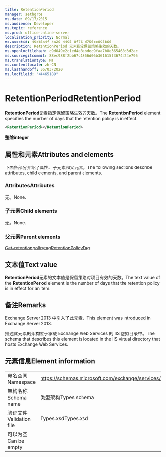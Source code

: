 ```yaml
---
title: RetentionPeriod
manager: sethgros
ms.date: 09/17/2015
ms.audience: Developer
ms.topic: reference
ms.prod: office-online-server
localization_priority: Normal
ms.assetid: 49db6a4f-4a20-4495-8f76-d756cc895b66
description: RetentionPeriod 元素指定保留策略生效的天数。
ms.openlocfilehash: c9d049e2c1ed4e8abdec9faa7b8e365468d3d2ac
ms.sourcegitcommit: 88ec988f2bb67c1866d06b361615f3674a24e795
ms.translationtype: MT
ms.contentlocale: zh-CN
ms.lasthandoff: 06/03/2020
ms.locfileid: "44465189"
---
```

# <a name="retentionperiod"></a><span data-ttu-id="1b1d8-103">RetentionPeriod</span><span class="sxs-lookup"><span data-stu-id="1b1d8-103">RetentionPeriod</span></span>

<span data-ttu-id="1b1d8-104">**RetentionPeriod**元素指定保留策略生效的天数。</span><span class="sxs-lookup"><span data-stu-id="1b1d8-104">The **RetentionPeriod** element specifies the number of days that the retention policy is in effect.</span></span> 
  
```XML
<RetentionPeriod></RetentionPeriod>
```

 <span data-ttu-id="1b1d8-105">**整除**</span><span class="sxs-lookup"><span data-stu-id="1b1d8-105">**integer**</span></span>
## <a name="attributes-and-elements"></a><span data-ttu-id="1b1d8-106">属性和元素</span><span class="sxs-lookup"><span data-stu-id="1b1d8-106">Attributes and elements</span></span>

<span data-ttu-id="1b1d8-107">下面各部分介绍了属性、子元素和父元素。</span><span class="sxs-lookup"><span data-stu-id="1b1d8-107">The following sections describe attributes, child elements, and parent elements.</span></span>
  
### <a name="attributes"></a><span data-ttu-id="1b1d8-108">Attributes</span><span class="sxs-lookup"><span data-stu-id="1b1d8-108">Attributes</span></span>

<span data-ttu-id="1b1d8-109">无。</span><span class="sxs-lookup"><span data-stu-id="1b1d8-109">None.</span></span>
  
### <a name="child-elements"></a><span data-ttu-id="1b1d8-110">子元素</span><span class="sxs-lookup"><span data-stu-id="1b1d8-110">Child elements</span></span>

<span data-ttu-id="1b1d8-111">无。</span><span class="sxs-lookup"><span data-stu-id="1b1d8-111">None.</span></span>
  
### <a name="parent-elements"></a><span data-ttu-id="1b1d8-112">父元素</span><span class="sxs-lookup"><span data-stu-id="1b1d8-112">Parent elements</span></span>

[<span data-ttu-id="1b1d8-113">Get-retentionpolicytag</span><span class="sxs-lookup"><span data-stu-id="1b1d8-113">RetentionPolicyTag</span></span>](retentionpolicytag.md)
  
## <a name="text-value"></a><span data-ttu-id="1b1d8-114">文本值</span><span class="sxs-lookup"><span data-stu-id="1b1d8-114">Text value</span></span>

<span data-ttu-id="1b1d8-115">**RetentionPeriod**元素的文本值是保留策略对项目有效的天数。</span><span class="sxs-lookup"><span data-stu-id="1b1d8-115">The text value of the **RetentionPeriod** element is the number of days that the retention policy is in effect for an item.</span></span> 
  
## <a name="remarks"></a><span data-ttu-id="1b1d8-116">备注</span><span class="sxs-lookup"><span data-stu-id="1b1d8-116">Remarks</span></span>

<span data-ttu-id="1b1d8-117">Exchange Server 2013 中引入了此元素。</span><span class="sxs-lookup"><span data-stu-id="1b1d8-117">This element was introduced in Exchange Server 2013.</span></span>
  
<span data-ttu-id="1b1d8-118">描述此元素的架构位于承载 Exchange Web Services 的 IIS 虚拟目录中。</span><span class="sxs-lookup"><span data-stu-id="1b1d8-118">The schema that describes this element is located in the IIS virtual directory that hosts Exchange Web Services.</span></span>
  
## <a name="element-information"></a><span data-ttu-id="1b1d8-119">元素信息</span><span class="sxs-lookup"><span data-stu-id="1b1d8-119">Element information</span></span>

|||
|:-----|:-----|
|<span data-ttu-id="1b1d8-120">命名空间</span><span class="sxs-lookup"><span data-stu-id="1b1d8-120">Namespace</span></span>  <br/> |https://schemas.microsoft.com/exchange/services/2006/types  <br/> |
|<span data-ttu-id="1b1d8-121">架构名称</span><span class="sxs-lookup"><span data-stu-id="1b1d8-121">Schema name</span></span>  <br/> |<span data-ttu-id="1b1d8-122">类型架构</span><span class="sxs-lookup"><span data-stu-id="1b1d8-122">Types schema</span></span>  <br/> |
|<span data-ttu-id="1b1d8-123">验证文件</span><span class="sxs-lookup"><span data-stu-id="1b1d8-123">Validation file</span></span>  <br/> |<span data-ttu-id="1b1d8-124">Types.xsd</span><span class="sxs-lookup"><span data-stu-id="1b1d8-124">Types.xsd</span></span>  <br/> |
|<span data-ttu-id="1b1d8-125">可以为空</span><span class="sxs-lookup"><span data-stu-id="1b1d8-125">Can be empty</span></span>  <br/> ||
   

